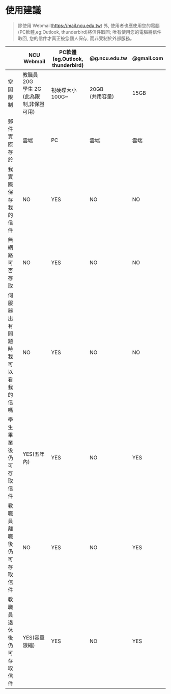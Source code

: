 # 使用建議
>除使用 Webmail(https://mail.ncu.edu.tw) 外,
>使用者也應使用您的電腦(PC軟體,eg:Outlook, thunderbird)將信件取回;
>唯有使用您的電腦將信件取回, 您的信件才真正被您個人保存,
>而非受制於外部服務。

|        | NCU Webmail | PC軟體<br>(eg.Outlook, thunderbird) | @g.ncu.edu.tw | @gmail.com |
|  ----  | ----  | ---- |  ----  | ----  | 
|空間限制 | 教職員 20G<br>學生 2G<br>(此為限制,非保證可用) | 視硬碟大小<br>100G~ | 20GB<br>(共用容量) | 15GB |
|郵件實際存於| 雲端 | PC | 雲端 | 雲端 |
|我實際保存我的信件| NO | YES | NO | NO |
|無網路可否存取| NO | YES | NO | NO |
|伺服器出有問題時我可以看我的信嗎| NO | YES | NO | NO |
|學生畢業後仍可存取信件| YES(五年內) | YES | NO | YES |
|教職員離職後仍可存取信件| NO | YES | NO | YES |
|教職員退休後仍可存取信件| YES(容量限縮) | YES | NO | YES |